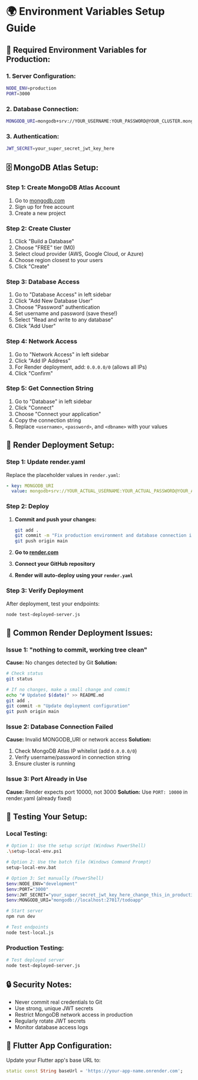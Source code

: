 # 🌍 Environment Variables Setup Guide

## 🔑 **Required Environment Variables for Production:**

### **1. Server Configuration:**
```bash
NODE_ENV=production
PORT=3000
```

### **2. Database Connection:**
```bash
MONGODB_URI=mongodb+srv://YOUR_USERNAME:YOUR_PASSWORD@YOUR_CLUSTER.mongodb.net/todoapp
```

### **3. Authentication:**
```bash
JWT_SECRET=your_super_secret_jwt_key_here
```

## 🗄️ **MongoDB Atlas Setup:**

### **Step 1: Create MongoDB Atlas Account**
1. Go to [mongodb.com](https://mongodb.com)
2. Sign up for free account
3. Create a new project

### **Step 2: Create Cluster**
1. Click "Build a Database"
2. Choose "FREE" tier (M0)
3. Select cloud provider (AWS, Google Cloud, or Azure)
4. Choose region closest to your users
5. Click "Create"

### **Step 3: Database Access**
1. Go to "Database Access" in left sidebar
2. Click "Add New Database User"
3. Choose "Password" authentication
4. Set username and password (save these!)
5. Select "Read and write to any database"
6. Click "Add User"

### **Step 4: Network Access**
1. Go to "Network Access" in left sidebar
2. Click "Add IP Address"
3. For Render deployment, add: `0.0.0.0/0` (allows all IPs)
4. Click "Confirm"

### **Step 5: Get Connection String**
1. Go to "Database" in left sidebar
2. Click "Connect"
3. Choose "Connect your application"
4. Copy the connection string
5. Replace `<username>`, `<password>`, and `<dbname>` with your values

## 🚀 **Render Deployment Setup:**

### **Step 1: Update render.yaml**
Replace the placeholder values in `render.yaml`:
```yaml
- key: MONGODB_URI
  value: mongodb+srv://YOUR_ACTUAL_USERNAME:YOUR_ACTUAL_PASSWORD@YOUR_ACTUAL_CLUSTER.mongodb.net/todoapp
```

### **Step 2: Deploy**
1. **Commit and push your changes:**
   ```bash
   git add .
   git commit -m "Fix production environment and database connection issues"
   git push origin main
   ```

2. **Go to [render.com](https://render.com)**
3. **Connect your GitHub repository**
4. **Render will auto-deploy using your `render.yaml`**

### **Step 3: Verify Deployment**
After deployment, test your endpoints:
```bash
node test-deployed-server.js
```

## 🚨 **Common Render Deployment Issues:**

### **Issue 1: "nothing to commit, working tree clean"**
**Cause:** No changes detected by Git
**Solution:** 
```bash
# Check status
git status

# If no changes, make a small change and commit
echo "# Updated $(date)" >> README.md
git add .
git commit -m "Update deployment configuration"
git push origin main
```

### **Issue 2: Database Connection Failed**
**Cause:** Invalid MONGODB_URI or network access
**Solution:**
1. Check MongoDB Atlas IP whitelist (add `0.0.0.0/0`)
2. Verify username/password in connection string
3. Ensure cluster is running

### **Issue 3: Port Already in Use**
**Cause:** Render expects port 10000, not 3000
**Solution:** Use `PORT: 10000` in render.yaml (already fixed)

## 🧪 **Testing Your Setup:**

### **Local Testing:**
```bash
# Option 1: Use the setup script (Windows PowerShell)
.\setup-local-env.ps1

# Option 2: Use the batch file (Windows Command Prompt)
setup-local-env.bat

# Option 3: Set manually (PowerShell)
$env:NODE_ENV="development"
$env:PORT="3000"
$env:JWT_SECRET="your_super_secret_jwt_key_here_change_this_in_production"
$env:MONGODB_URI="mongodb://localhost:27017/todoapp"

# Start server
npm run dev

# Test endpoints
node test-local.js
```

### **Production Testing:**
```bash
# Test deployed server
node test-deployed-server.js
```

## 🔒 **Security Notes:**
- Never commit real credentials to Git
- Use strong, unique JWT secrets
- Restrict MongoDB network access in production
- Regularly rotate JWT secrets
- Monitor database access logs

## 📱 **Flutter App Configuration:**
Update your Flutter app's base URL to:
```dart
static const String baseUrl = 'https://your-app-name.onrender.com';
```
